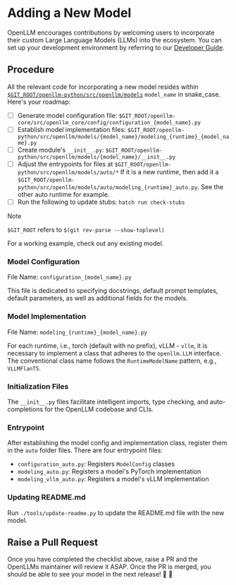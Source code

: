 # Adding a New Model

OpenLLM encourages contributions by welcoming users to incorporate their custom
Large Language Models (LLMs) into the ecosystem. You can set up your development
environment by referring to our
[Developer Guide](https://github.com/bentoml/OpenLLM/blob/main/DEVELOPMENT.md).

## Procedure

All the relevant code for incorporating a new model resides within
[`$GIT_ROOT/openllm-python/src/openllm/models`](./src/openllm/models/) `model_name` in snake_case.
Here's your roadmap:

- [ ] Generate model configuration file:
      `$GIT_ROOT/openllm-core/src/openllm_core/config/configuration_{model_name}.py`
- [ ] Establish model implementation files:
      `$GIT_ROOT/openllm-python/src/openllm/models/{model_name}/modeling_{runtime}_{model_name}.py`
- [ ] Create module's `__init__.py`:
      `$GIT_ROOT/openllm-python/src/openllm/models/{model_name}/__init__.py`
- [ ] Adjust the entrypoints for files at `$GIT_ROOT/openllm-python/src/openllm/models/auto/*` If it is a
      new runtime, then add it a `$GIT_ROOT/openllm-python/src/openllm/models/auto/modeling_{runtime}_auto.py`.
      See the other auto runtime for example.
- [ ] Run the following to update stubs: `hatch run check-stubs`

> [!NOTE]
>
> `$GIT_ROOT` refers to `$(git rev-parse --show-toplevel)`

For a working example, check out any existing model.

### Model Configuration

File Name: `configuration_{model_name}.py`

This file is dedicated to specifying docstrings, default prompt templates,
default parameters, as well as additional fields for the models.

### Model Implementation

File Name: `modeling_{runtime}_{model_name}.py`

For each runtime, i.e., torch (default with no prefix), vLLM - `vllm`, it is necessary to implement a class that adheres to the `openllm.LLM`
interface. The conventional class name follows the `RuntimeModelName` pattern,
e.g., `VLLMFlanT5`.

### Initialization Files

The `__init__.py` files facilitate intelligent imports, type checking, and
auto-completions for the OpenLLM codebase and CLIs.

### Entrypoint

After establishing the model config and implementation class, register them in
the `auto` folder files. There are four entrypoint files:

- `configuration_auto.py`: Registers `ModelConfig` classes
- `modeling_auto.py`: Registers a model's PyTorch implementation
- `modeling_vllm_auto.py`: Registers a model's vLLM implementation

### Updating README.md

Run `./tools/update-readme.py` to update the README.md file with the new model.

## Raise a Pull Request

Once you have completed the checklist above, raise a PR and the OpenLLMs
maintainer will review it ASAP. Once the PR is merged, you should be able to see
your model in the next release! 🎉 🎊
